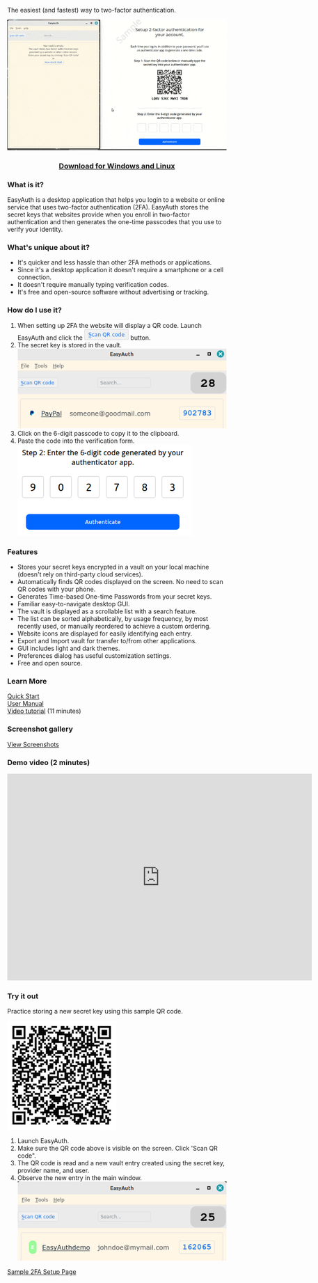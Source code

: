 
The easiest (and fastest) way to two-factor authentication.

![Main Window](assets/EasyAuth_setup_demo.gif)  
<h3 style="text-align: center;"> 
<a href="https://github.com/jdalbey/EasyAuth/releases/latest">Download for Windows and Linux</a>  
</h3>

### What is it?  
EasyAuth is a desktop application that helps you login to a website or online service 
that uses two-factor authentication (2FA). EasyAuth stores the secret keys that websites provide when 
you enroll in two-factor authentication and then generates the one-time passcodes that you use to verify your identity.

### What's unique about it?  
* It's quicker and less hassle than other 2FA methods or applications.  
* Since it's a desktop application it doesn't require a smartphone or a cell connection.  
* It doesn't require manually typing verification codes.  
* It's free and open-source software without advertising or tracking.  

### How do I use it?  
1. When setting up 2FA the website will display a QR code. 
Launch EasyAuth and click the ![Scan QR code button](assets/ScanQRcode-button.png) button.
2. The secret key is stored in the vault.  
![QR code found](assets/Step1-scan.png)
3. Click on the 6-digit passcode to copy it to the clipboard.
4. Paste the code into the verification form.  
![Step2](assets/Step2-paste.png)


### Features
 - Stores your secret keys encrypted in a vault on your local machine (doesn't rely on third-party cloud services).
 - Automatically finds QR codes displayed on the screen.  No need to scan QR codes with your phone.
 - Generates Time-based One-time Passwords from your secret keys.
 - Familiar easy-to-navigate desktop GUI.
 - The vault is displayed as a scrollable list with a search feature.
 - The list can be sorted alphabetically, by usage frequency, by most recently used, or manually reordered to achieve a custom ordering. 
 - Website icons are displayed for easily identifying each entry.
 - Export and Import vault for transfer to/from other applications.
 - GUI includes light and dark themes.
 - Preferences dialog has useful customization settings.
 - Free and open source.

### Learn More
 [Quick Start](https://github.com/jdalbey/EasyAuth/blob/master/docs/Quick%20Start%20Guide.md)  
 [User Manual](https://github.com/jdalbey/EasyAuth/wiki/User-Manual#easyauth-user-manual)  
 [Video tutorial](https://www.youtube.com/watch?v=-LsL8Jgswqo) (11 minutes)  

### Screenshot gallery
[View Screenshots](screenshot_gallery.md)  

### Demo video (2 minutes)
<iframe width="700" height="475" src="https://www.youtube.com/embed/EwcvA4PUlV0" title="EasyAuth v0.3.0 Demo - setup two-factor authentication" frameborder="0" allow="accelerometer; autoplay; clipboard-write; encrypted-media; gyroscope; picture-in-picture; web-share" referrerpolicy="strict-origin-when-cross-origin" allowfullscreen></iframe>  

### Try it out

Practice storing a new secret key using this sample QR code.  

![sample qr code](assets/img-qrcode-easyauth-demo.png)  

1. Launch EasyAuth.
2. Make sure the QR code above is visible on the screen. Click 'Scan QR code".
3. The QR code is read and a new vault entry created using the secret key, provider name, and user. 
4. Observe the new entry in the main window. 
![Vault entry](assets/EasyAuthdemo-vault-entry.png)

  


[Sample 2FA Setup Page](Setup2FA_1_QRcode.html)

